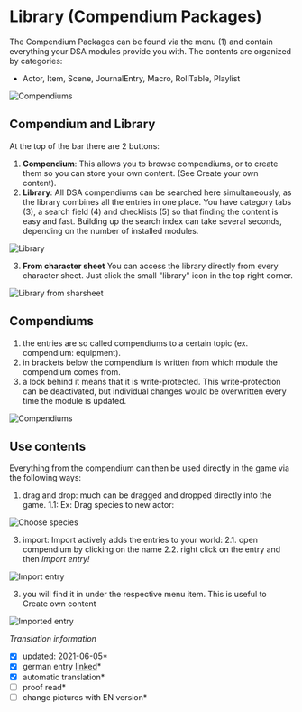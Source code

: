 # Library (Compendium Packages)
The Compendium Packages can be found via the menu (1) and contain everything your DSA modules provide you with. The contents are organized by categories:
* Actor, Item, Scene, JournalEntry, Macro, RollTable, Playlist   
 
  
![Compendiums](https://user-images.githubusercontent.com/80099175/112984187-e0d5e680-915e-11eb-8235-fd107c6f3b14.png)  

## Compendium and Library
At the top of the bar there are 2 buttons:
1. **Compendium**: This allows you to browse compendiums, or to create them so you can store your own content. (See Create your own content).
2. **Library**: All DSA compendiums can be searched here simultaneously, as the library combines all the entries in one place. You have category tabs (3), a search field (4) and checklists (5) so that finding the content is easy and fast. Building up the search index can take several seconds, depending on the number of installed modules.
  
![Library](https://user-images.githubusercontent.com/80099175/112984572-56da4d80-915f-11eb-85bf-7763d893ecee.png)

3. **From character sheet** You can access the library directly from every character sheet. Just click the small "library" icon in the top right corner.  

![Library from sharsheet](images/en-library-01.jpg)

## Compendiums
1. the entries are so called compendiums to a certain topic (ex. compendium: equipment). 
2. in brackets below the compendium is written from which module the compendium comes from.
3. a lock behind it means that it is write-protected. This write-protection can be deactivated, but individual changes would be overwritten every time the module is updated.  
  
![Compendiums](https://user-images.githubusercontent.com/80099175/112983800-64430800-915e-11eb-96bb-41d01ad4931a.png)

## Use contents
Everything from the compendium can then be used directly in the game via the following ways: 
1. drag and drop: much can be dragged and dropped directly into the game. 
  1.1: Ex: Drag species to new actor:  
    
  ![Choose species](https://user-images.githubusercontent.com/80099175/112987909-8723eb00-9163-11eb-8453-f11644f52741.png)
  
3. import: Import actively adds the entries to your world:
  2.1. open compendium by clicking on the name
  2.2. right click on the entry and then *Import entry!*  
    
  ![Import entry](https://user-images.githubusercontent.com/80099175/112987113-a53d1b80-9162-11eb-89df-894266a1105a.png)  

3. you will find it in under the respective menu item. This is useful to Create own content
  
![Imported entry](https://user-images.githubusercontent.com/80099175/112987512-17adfb80-9163-11eb-88cc-d22980314b7f.png)

*Translation information*  
*[x] updated: 2021-06-05*  
*[x] german entry [linked](de/de-Bibliothek.md)*  
*[x] automatic translation*  
*[ ] proof read*  
*[ ] change pictures with EN version*  
